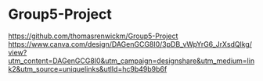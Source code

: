 # Group5-Project
https://github.com/thomasrenwickm/Group5-Project
https://www.canva.com/design/DAGenGCG8I0/3pDB_vWpYrG6_JrXsdQlkg/view?utm_content=DAGenGCG8I0&utm_campaign=designshare&utm_medium=link2&utm_source=uniquelinks&utlId=hc9b49b9b6f
